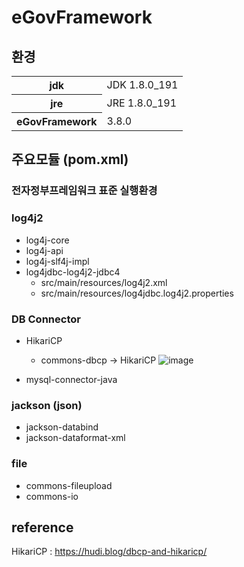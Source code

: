 # eGovFramework

## 환경
<table>
  <tr>
    <th>jdk</th>
    <td>JDK 1.8.0_191</td>
  </tr>
  <tr>
    <th>jre</th>
    <td>JRE 1.8.0_191</td>
  </tr>
  <tr>
    <th>eGovFramework</th>
    <td>3.8.0</td>
  </tr>
</table>

## 주요모듈 (pom.xml)

### 전자정부프레임워크 표준 실행환경

### log4j2
- log4j-core
- log4j-api
- log4j-slf4j-impl
- log4jdbc-log4j2-jdbc4
  - src/main/resources/log4j2.xml
  - src/main/resources/log4jdbc.log4j2.properties

### DB Connector
- HikariCP
  - commons-dbcp -> HikariCP
  ![image](https://github.com/iJaeDragon/eGovFramework/assets/66985977/26b71e28-0d52-4771-95ff-2795f207fae6)

- mysql-connector-java

### jackson (json)
- jackson-databind
- jackson-dataformat-xml

### file
- commons-fileupload
- commons-io

## reference 
HikariCP : https://hudi.blog/dbcp-and-hikaricp/
